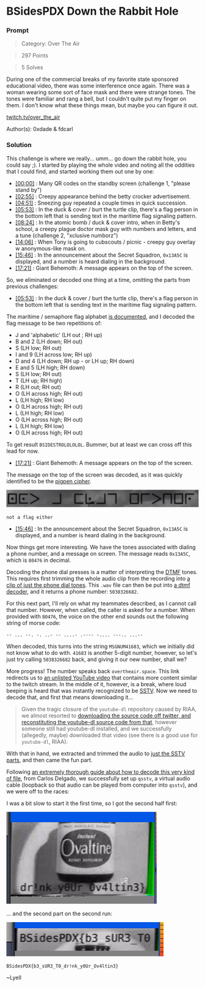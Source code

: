 # BSidesPDX Down the Rabbit Hole

### Prompt

> Category: Over The Air

> 297 Points

> 5 Solves

During one of the commercial breaks of my favorite state sponsored educational video, there was some interference once again. There was a woman wearing some sort of face mask and there were strange tones. The tones were familiar and rang a bell, but I couldn't quite put my finger on them. I don't know what these things mean, but maybe you can figure it out.

[twitch.tv/over_the_air](https://twitch.tv/over_the_air)

Author(s): 0xdade & fdcarl

### Solution

This challenge is where we really... umm... go down the rabbit hole, you could say ;). I started by playing the whole video and noting all the oddities that I could find, and started working them out one by one: 

- [[00:00]](https://youtu.be/_QgPMyRBBKM) : Many QR codes on the standby screen (challenge 1, "please stand by")
- [[02:55]](https://youtu.be/_QgPMyRBBKM?t=175) : Creepy appearance behind the betty crocker advertisement.
- [[04:51]](https://youtu.be/_QgPMyRBBKM?t=291) : Sneezing guy repeated a couple times in quick succession.
- [[05:53]](https://youtu.be/_QgPMyRBBKM?t=353) : In the duck & cover / burt the turtle clip, there's a flag person in the bottom left that is sending text in the maritime flag signaling pattern.
- [[08:24]](https://youtu.be/_QgPMyRBBKM?t=504) : In the atomic bomb / duck & cover intro, when in Betty's school, a creepy plague doctor mask guy with numbers and letters, and a tune (challenge 2, "xclusive numborz")
- [[14:06]](https://youtu.be/_QgPMyRBBKM?t=846) : When Tony is going to cubscouts / picnic - creepy guy overlay w anonymous-like mask on.
- [[15:46]](https://youtu.be/_QgPMyRBBKM?t=946) : In the announcement about the Secret Squadron, `0x13A5C` is displayed, and a number is heard dialing in the background.
- [[17:21]](https://youtu.be/_QgPMyRBBKM?t=1041) : Giant Behemoth: A message appears on the top of the screen.

So, we eliminated or decoded one thing at a time, omitting the parts from previous challenges:

- [[05:53]](https://youtu.be/_QgPMyRBBKM?t=353) : In the duck & cover / burt the turtle clip, there's a flag person in the bottom left that is sending text in the maritime flag signaling pattern.

The maritime / semaphore flag alphabet [is documented](http://www.anbg.gov.au/flags/semaphore.html), and I decoded the flag message to be two repetitions of:

- J and 'alphabetic' (LH out ; RH up)
- B and 2 (LH down; RH out)
- S (LH low; RH out)
- I and 9 (LH across low; RH up)
- D and 4 (LH down; RH up - or LH up; RH down)
- E and 5 (LH high; RH down)
- S (LH low; RH out)
- T (LH up; RH high)
- R (LH out; RH out)
- O (LH across high; RH out)
- L (LH high; RH low)
- O (LH across high; RH out)
- L (LH high; RH low)
- O (LH across high; RH out)
- L (LH high; RH low)
- O (LH across high; RH out)

To get result `BSIDESTROLOLOLOL`. Bummer, but at least we can cross off this lead for now.

- [[17:21]](https://youtu.be/_QgPMyRBBKM?t=1041) : Giant Behemoth: A message appears on the top of the screen.

The message on the top of the screen was decoded, as it was quickly identified to be the [pigpen cipher](https://en.wikipedia.org/wiki/Pigpen_cipher).

![Image](not_a_flag.png)

`not a flag either`

- [[15:46]](https://youtu.be/_QgPMyRBBKM?t=946) : In the announcement about the Secret Squadron, `0x13A5C` is displayed, and a number is heard dialing in the background.

Now things get more interesting. We have the tones associated with dialing a phone number, and a message on screen. The message reads `0x13A5C`, which is `80476` in decimal.

Decoding the phone dial presses is a matter of interpreting the [DTMF](https://en.wikipedia.org/wiki/Dual-tone_multi-frequency_signaling) tones. This requires first trimming the whole audio clip from the recording into [a clip of just the phone dial tones](dtmf.wav). This `.wav` file can then be put into [a dtmf decoder](https://github.com/ribt/dtmf-decoder), and it returns a phone number: `5038326682`. 

For this next part, I'll rely on what my teammates described, as I cannot call that number. However, when called, the caller is asked for a number. When provided with `80476`, the voice on the other end sounds out the following string of morse code:

```
-- ... --. -. ..- -- ....- .---- -.... ---.. ...--
```

When decoded, this turns into the string `MSGNUM41683`, which we initially did not know what to do with. `41683` is another 5-digit number, however, so let's just try calling `5038326682` back, and giving it our new number, shall we? 

More progress! The number speaks back `overtheair.space`. This link redirects us to [an unlisted YouTube video](https://www.youtube.com/watch?v=YcArof3MXx8) that contains more content similar to the twitch stream. In the middle of it, however, is a break, where loud beeping is heard that was instantly recognized to be [SSTV](https://en.wikipedia.org/wiki/Slow-scan_television). Now we need to decode that, and first that means downloading it...

> Given the tragic closure of the `youtube-dl` repository caused by RIAA, we almost resorted to [downloading the source code off twitter, and reconstituting the youtube-dl source code from that](https://archive.vn/VdmaG), however someone still had youtube-dl installed, and we successfully (allegedly, maybe) downloaded that video (see there is a good use for `youtube-dl`, RIAA). 

With that in hand, we extracted and trimmed the audio to [just the SSTV parts](captured_signals_sstv.wav), and then came the fun part. 

Following [an extremely thorough guide about how to decode this very kind of file](https://ourcodeworld.com/articles/read/956/how-to-convert-decode-a-slow-scan-television-transmissions-sstv-audio-file-to-images-using-qsstv-in-ubuntu-18-04), from Carlos Delgado, we successfully set up `qsstv`, a virtual audio cable (loopback so that audio can be played from computer into `qsstv`), and we were off to the races:

I was a bit slow to start it the first time, so I got the second half first:

![Image](flag-1.png)

... and the second part on the second run:

![Image](flag-2.png)

```
BSidesPDX{b3_sUR3_T0_dr!nk_y0Ur_Ov4ltin3}
```

~Lyell
